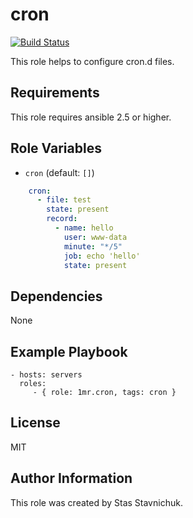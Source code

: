 # cron

[![Build Status](https://travis-ci.com/1mr/ansible-role-cron.svg?branch=master)](https://travis-ci.com/1mr/ansible-role-cron)

This role helps to configure cron.d files.

## Requirements

This role requires ansible 2.5 or higher.

## Role Variables

* `cron` (default: `[]`)

```yaml
    cron:
      - file: test
        state: present
        record:
          - name: hello
            user: www-data
            minute: "*/5"
            job: echo 'hello'
            state: present
```

## Dependencies

None

## Example Playbook

    - hosts: servers
      roles:
         - { role: 1mr.cron, tags: cron }

## License

MIT

## Author Information

This role was created by Stas Stavnichuk.
